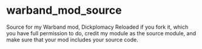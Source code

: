 # warband_mod_source
Source for my Warband mod, Dickplomacy Reloaded if you fork it, which you have full permission to do, credit my module as the source module,
and make sure that your mod includes your source code.
